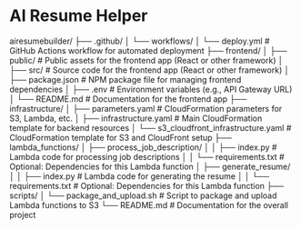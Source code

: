 # AI Resume Helper

airesumebuilder/
├── .github/
│   └── workflows/
│       └── deploy.yml               # GitHub Actions workflow for automated deployment
├── frontend/
│   ├── public/                      # Public assets for the frontend app (React or other framework)
│   ├── src/                         # Source code for the frontend app (React or other framework)
│   ├── package.json                 # NPM package file for managing frontend dependencies
│   ├── .env                         # Environment variables (e.g., API Gateway URL)
│   └── README.md                    # Documentation for the frontend app
├── infrastructure/
│   ├── parameters.yaml              # CloudFormation parameters for S3, Lambda, etc.
│   ├── infrastructure.yaml          # Main CloudFormation template for backend resources
│   └── s3_cloudfront_infrastructure.yaml # CloudFormation template for S3 and CloudFront setup
├── lambda_functions/
│   ├── process_job_description/
│   │   ├── index.py                 # Lambda code for processing job descriptions
│   │   └── requirements.txt         # Optional: Dependencies for this Lambda function
│   ├── generate_resume/
│   │   ├── index.py                 # Lambda code for generating the resume
│   │   └── requirements.txt         # Optional: Dependencies for this Lambda function
├── scripts/
│   └── package_and_upload.sh        # Script to package and upload Lambda functions to S3
└── README.md                        # Documentation for the overall project

